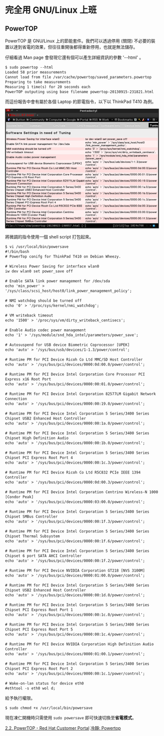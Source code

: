 # 完全用 GNU/Linux 上班

## PowerTOP

PowerTOP 是 GNU/Linux 上的節能套件。我們可以透過停用 (關閉) 不必要的裝置以達到省電的效果，但往往重開後都得重新停用，也就是無法儲存。

仔細看過 Man page 會發現它還有個可以產生詳細資訊的參數 '--html' 。

	$ sudo powertop --html
	Loaded 58 prior measurements
	Cannot load from file /var/cache/powertop/saved_parameters.powertop
	Preparing to take measurements
	Measuring 1 time(s) for 20 seconds each
	PowerTOP outputing using base filename powertop-20130915-231821.html


而這份報告中會有屬於各個 Laptop 的節電指令，以下以 ThinkPad T410 為例。

![powertop-20130915-231821.html](imgs/2013-09-15-powertop-html.png "powertop-20130915-231821.html")


將微調的指令使用一個 shell script 打包起來。

	$ vi /usr/local/bin/powersave
	#!/bin/bash
	# PowerTop conifg for ThinkPad T410 on Debian Wheezy.
	
	# Wireless Power Saving for interface wlan0
	iw dev wlan0 set power_save off
	
	# Enable SATA link power management for /dev/sda
	echo 'min_power' > '/sys/class/scsi_host/host0/link_power_management_policy';
	
	# NMI watchdog should be turned off
	echo '0' > '/proc/sys/kernel/nmi_watchdog';
	
	# VM writeback timeout
	echo '1500' > '/proc/sys/vm/dirty_writeback_centisecs';
	
	# Enable Audio codec power management	
	echo '1' > '/sys/module/snd_hda_intel/parameters/power_save';
	
	# Autosuspend for USB device Biometric Coprocessor [UPEK]	
	echo 'auto' > '/sys/bus/usb/devices/1-1.3/power/control';
	
	# Runtime PM for PCI Device Ricoh Co Ltd MMC/SD Host Controller
	echo 'auto' > '/sys/bus/pci/devices/0000:0d:00.0/power/control';
	
	# Runtime PM for PCI Device Intel Corporation Core Processor PCI Express x16 Root Port	
	echo 'auto' > '/sys/bus/pci/devices/0000:00:01.0/power/control';
	
	# Runtime PM for PCI Device Intel Corporation 82577LM Gigabit Network Connection	
	echo 'auto' > '/sys/bus/pci/devices/0000:00:19.0/power/control';
	
	# Runtime PM for PCI Device Intel Corporation 5 Series/3400 Series Chipset USB2 Enhanced Host Controller	
	echo 'auto' > '/sys/bus/pci/devices/0000:00:1a.0/power/control';
	
	# Runtime PM for PCI Device Intel Corporation 5 Series/3400 Series Chipset High Definition Audio	
	echo 'auto' > '/sys/bus/pci/devices/0000:00:1b.0/power/control';
	
	# Runtime PM for PCI Device Intel Corporation 5 Series/3400 Series Chipset PCI Express Root Port 4	
	echo 'auto' > '/sys/bus/pci/devices/0000:00:1c.3/power/control';
	
	# Runtime PM for PCI Device Ricoh Co Ltd R5C832 PCIe IEEE 1394 Controller	
	echo 'auto' > '/sys/bus/pci/devices/0000:0d:00.3/power/control';
	
	# Runtime PM for PCI Device Intel Corporation Centrino Wireless-N 1000 [Condor Peak]	
	echo 'auto' > '/sys/bus/pci/devices/0000:03:00.0/power/control';
	
	# Runtime PM for PCI Device Intel Corporation 5 Series/3400 Series Chipset SMBus Controller	
	echo 'auto' > '/sys/bus/pci/devices/0000:00:1f.3/power/control';
	
	# Runtime PM for PCI Device Intel Corporation 5 Series/3400 Series Chipset Thermal Subsystem	
	echo 'auto' > '/sys/bus/pci/devices/0000:00:1f.6/power/control';
	
	# Runtime PM for PCI Device Intel Corporation 5 Series/3400 Series Chipset 6 port SATA AHCI Controller	
	echo 'auto' > '/sys/bus/pci/devices/0000:00:1f.2/power/control';
	
	# Runtime PM for PCI Device NVIDIA Corporation GT218 [NVS 3100M]	
	echo 'auto' > '/sys/bus/pci/devices/0000:01:00.0/power/control';
	
	# Runtime PM for PCI Device Intel Corporation 5 Series/3400 Series Chipset USB2 Enhanced Host Controller	
	echo 'auto' > '/sys/bus/pci/devices/0000:00:1d.0/power/control';
	
	# Runtime PM for PCI Device Intel Corporation 5 Series/3400 Series Chipset PCI Express Root Port 1
	echo 'auto' > '/sys/bus/pci/devices/0000:00:1c.0/power/control';
	
	# Runtime PM for PCI Device Intel Corporation 5 Series/3400 Series Chipset PCI Express Root Port 5	
	echo 'auto' > '/sys/bus/pci/devices/0000:00:1c.4/power/control';
	
	# Runtime PM for PCI Device NVIDIA Corporation High Definition Audio Controller	
	echo 'auto' > '/sys/bus/pci/devices/0000:01:00.1/power/control';
	
	# Runtime PM for PCI Device Intel Corporation 5 Series/3400 Series Chipset PCI Express Root Port 2	
	echo 'auto' > '/sys/bus/pci/devices/0000:00:1c.1/power/control';
	
	# Wake-on-lan status for device eth0
	#ethtool -s eth0 wol d;


給予執行權限。

	$ sudo chmod +x /usr/local/bin/powersave


現在凍仁開機時只需使用 `sudo powersave` 即可快速切換至**省電模式**。


[2.2. PowerTOP - Red Hat Customer Portal](https://access.redhat.com/site/documentation/zh-TW/Red_Hat_Enterprise_Linux/6/html/Power_Management_Guide/PowerTOP.html)
[冷靜: Powertop](http://bluequiet.blogspot.tw/2010/01/blog-post.html)
